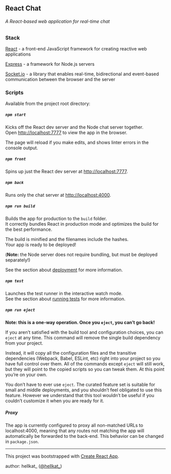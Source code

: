 ## React Chat
###### _A React-based web application for real-time chat_

### Stack
[React](https://reactjs.org) - a front-end JavaScript framework for creating reactive web applications

[Express](https://expressjs.com/en/api.html) - a framework for Node.js servers

[Socket.io](https://socket.io) - a library that enables real-time, bidirectional and event-based communication between the browser and the server

### Scripts

Available from the project root directory:

##### `npm start`

Kicks off the React dev server and the Node chat server together.<br>
Open [http://localhost:7777](http://localhost:7777) to view the app in the browser.

The page will reload if you make edits, and shows linter errors in the console output.

##### `npm front`

Spins up just the React dev server at [http://localhost:7777](http://localhost:7777).

##### `npm back`

Runs only the chat server at [http://localhost:4000](http://localhost:4000).

##### `npm run build`

Builds the app for production to the `build` folder.<br>
It correctly bundles React in production mode and optimizes the build for the best performance.

The build is minified and the filenames include the hashes.<br>
Your app is ready to be deployed!

(**Note:** the Node server does not require bundling, but must be deployed separately!)

See the section about [deployment](https://facebook.github.io/create-react-app/docs/deployment) for more information.

##### `npm test`

Launches the test runner in the interactive watch mode.<br>
See the section about [running tests](https://facebook.github.io/create-react-app/docs/running-tests) for more information.

##### `npm run eject`

**Note: this is a one-way operation. Once you `eject`, you can’t go back!**

If you aren’t satisfied with the build tool and configuration choices, you can `eject` at any time. This command will remove the single build dependency from your project.

Instead, it will copy all the configuration files and the transitive dependencies (Webpack, Babel, ESLint, etc) right into your project so you have full control over them. All of the commands except `eject` will still work, but they will point to the copied scripts so you can tweak them. At this point you’re on your own.

You don’t have to ever use `eject`. The curated feature set is suitable for small and middle deployments, and you shouldn’t feel obligated to use this feature. However we understand that this tool wouldn’t be useful if you couldn’t customize it when you are ready for it.

##### Proxy

The app is currently configured to proxy all non-matched URLs to localhost:4000, meaning that any routes not matching the app will automatically be forwarded to the back-end. This behavior can be changed in `package.json`.

<hr>

This project was bootstrapped with [Create React App](https://github.com/facebook/create-react-app).

author: hellkat_ ([@hellkat_](https://twitter.com/hellkat_))
